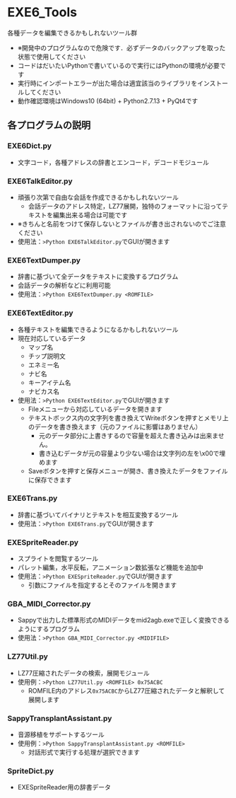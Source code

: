 # EXE6_Tools
各種データを編集できるかもしれないツール群
* ※開発中のプログラムなので危険です．必ずデータのバックアップを取った状態で使用してください
* コードはだいたいPythonで書いているので実行にはPythonの環境が必要です
* 実行時にインポートエラーが出た場合は適宜該当のライブラリをインストールしてください
* 動作確認環境はWindows10 (64bit) + Python2.7.13 + PyQt4です

## 各プログラムの説明
### EXE6Dict.py
* 文字コード，各種アドレスの辞書とエンコード，デコードモジュール

### EXE6TalkEditor.py
* 頑張り次第で自由な会話を作成できるかもしれないツール
  * 会話データのアドレス特定，LZ77展開，独特のフォーマットに沿ってテキストを編集出来る場合は可能です
* ※きちんと名前をつけて保存しないとファイルが書き出されないのでご注意ください
* 使用法：`>Python EXE6TalkEditor.py`でGUIが開きます

### EXE6TextDumper.py
* 辞書に基づいて全データをテキストに変換するプログラム
* 会話データの解析などに利用可能
* 使用法：`>Python EXE6TextDumper.py <ROMFILE>`

### EXE6TextEditor.py
* 各種テキストを編集できるようになるかもしれないツール
* 現在対応しているデータ
  * マップ名
  * チップ説明文
  * エネミー名
  * ナビ名
  * キーアイテム名
  * ナビカス名
* 使用法：`>Python EXE6TextEditor.py`でGUIが開きます
  * Fileメニューから対応しているデータを開きます
  * テキストボックス内の文字列を書き換えてWriteボタンを押すとメモリ上のデータを書き換えます（元のファイルに影響はありません）
    * 元のデータ部分に上書きするので容量を超えた書き込みは出来ません。
    * 書き込むデータが元の容量より少ない場合は文字列の左を\x00で埋めます
  * Saveボタンを押すと保存メニューが開き、書き換えたデータをファイルに保存できます

### EXE6Trans.py
* 辞書に基づいてバイナリとテキストを相互変換するツール
* 使用法：`>Python EXE6Trans.py`でGUIが開きます

### EXESpriteReader.py
* スプライトを閲覧するツール
* パレット編集，水平反転，アニメーション数拡張など機能を追加中
* 使用法：`>Python EXESpriteReader.py`でGUIが開きます
  * 引数にファイルを指定するとそのファイルを開きます

### GBA_MIDI_Corrector.py
* Sappyで出力した標準形式のMIDIデータをmid2agb.exeで正しく変換できるようにするプログラム
* 使用法：`>Python GBA_MIDI_Corrector.py <MIDIFILE>`

### LZ77Util.py
* LZ77圧縮されたデータの検索，展開モジュール
* 使用例：`>Python LZ77Util.py <ROMFILE> 0x75ACBC`
  * ROMFILE内のアドレス`0x75ACBC`からLZ77圧縮されたデータと解釈して展開します

### SappyTransplantAssistant.py
* 音源移植をサポートするツール
* 使用例：`>Python SappyTransplantAssistant.py <ROMFILE>`
  * 対話形式で実行する処理が選択できます

### SpriteDict.py
* EXESpriteReader用の辞書データ
